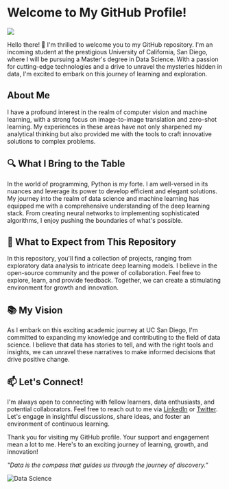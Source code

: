 # Welcome to My GitHub Profile!

<img src="file:///Users/shaajiphilip/Downloads/UC%20San%20Diego%20Logo%202016/Digital/PNG/UCSanDiegoLogo-White.png">



<p>Hello there! 👋 I'm thrilled to welcome you to my GitHub repository. I'm an incoming student at the prestigious University of California, San Diego, where I will be pursuing a Master's degree in Data Science. With a passion for cutting-edge technologies and a drive to unravel the mysteries hidden in data, I'm excited to embark on this journey of learning and exploration.</p>

## About Me

<p>I have a profound interest in the realm of computer vision and machine learning, with a strong focus on image-to-image translation and zero-shot learning. My experiences in these areas have not only sharpened my analytical thinking but also provided me with the tools to craft innovative solutions to complex problems.</p>

## 🔍 What I Bring to the Table

<p>In the world of programming, Python is my forte. I am well-versed in its nuances and leverage its power to develop efficient and elegant solutions. My journey into the realm of data science and machine learning has equipped me with a comprehensive understanding of the deep learning stack. From creating neural networks to implementing sophisticated algorithms, I enjoy pushing the boundaries of what's possible.</p>

## 🚀 What to Expect from This Repository

<p>In this repository, you'll find a collection of projects, ranging from exploratory data analysis to intricate deep learning models. I believe in the open-source community and the power of collaboration. Feel free to explore, learn, and provide feedback. Together, we can create a stimulating environment for growth and innovation.</p>

## 📚 My Vision

<p>As I embark on this exciting academic journey at UC San Diego, I'm committed to expanding my knowledge and contributing to the field of data science. I believe that data has stories to tell, and with the right tools and insights, we can unravel these narratives to make informed decisions that drive positive change.</p>

## 📫 Let's Connect!

<p>I'm always open to connecting with fellow learners, data enthusiasts, and potential collaborators. Feel free to reach out to me via <a href="https://www.linkedin.com/in/aryanphilip">LinkedIn</a> or <a href="https://twitter.com/aryan_philip1">Twitter</a>. Let's engage in insightful discussions, share ideas, and foster an environment of continuous learning.</p>

<p>Thank you for visiting my GitHub profile. Your support and engagement mean a lot to me. Here's to an exciting journey of learning, growth, and innovation!</p>

<p><em>"Data is the compass that guides us through the journey of discovery."</em></p>

<img src="https://www.gstatic.com/webp/gallery3/2.png" alt="Data Science">

</body>
</html>
